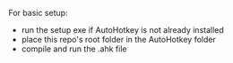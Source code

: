 For basic setup:
- run the setup exe if AutoHotkey is not already installed
- place this repo's root folder in the AutoHotkey folder
- compile and run the .ahk file
